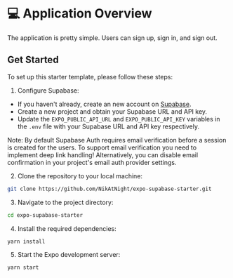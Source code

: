 # 💻 Application Overview

The application is pretty simple. Users can sign up, sign in, and sign out.

## Get Started

To set up this starter template, please follow these steps:

1. Configure Supabase:

- If you haven't already, create an new account on [Supabase](https://supabase.com/).
- Create a new project and obtain your Supabase URL and API key.
- Update the `EXPO_PUBLIC_API_URL` and `EXPO_PUBLIC_API_KEY` variables in the `.env` file with your Supabase URL and API key respectively.

Note: By default Supabase Auth requires email verification before a session is created for the users. To support email verification you need to implement deep link handling! Alternatively, you can disable email confirmation in your project's email auth provider settings.

2. Clone the repository to your local machine:

```bash
git clone https://github.com/NikAtNight/expo-supabase-starter.git
```

3. Navigate to the project directory:

```bash
cd expo-supabase-starter
```

4. Install the required dependencies:

```bash
yarn install
```

5. Start the Expo development server:

```bash
yarn start
```
